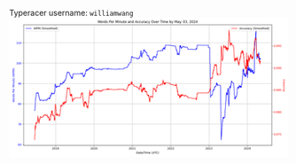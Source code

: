 Typeracer username: `williamwang`
![](https://github.com/will-iam-wang/typeracer-result-plotter/blob/main/race_plot_May032024.png)
